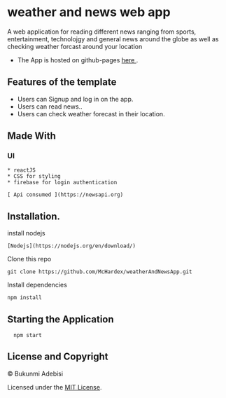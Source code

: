 
# weather and news web app

A web application for reading different news ranging from sports, entertainment, technolojgy and general news around the globe as well as checking weather forcast around your location


- The App is hosted on github-pages [ here ](https://mchardex.github.io/weatherAndNewsApp/).


## Features of the template
* Users can Signup and log in on the app.
* Users can read news..
* Users can check weather forecast in their location.

## Made With
  ### UI
    * reactJS
    * CSS for styling
    * firebase for login authentication

    [ Api consumed ](https://newsapi.org)

## Installation.
  install nodejs
  ```
  [Nodejs](https://nodejs.org/en/download/)
  ```
  Clone this repo 
  ``` 
  git clone https://github.com/McHardex/weatherAndNewsApp.git 
  ```
  Install dependencies 
  ```
  npm install
  ```

## Starting the Application
  ```
    npm start
  ```

## License and Copyright
&copy; Bukunmi Adebisi

Licensed under the [MIT License](LICENSE).